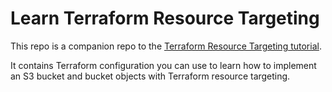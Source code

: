 # Learn Terraform Resource Targeting

This repo is a companion repo to the [Terraform Resource Targeting tutorial](https://developer.hashicorp.com/terraform/tutorials/state/resource-targeting).

It contains Terraform configuration you can use to learn how to implement an S3 bucket and bucket objects with Terraform resource targeting.

